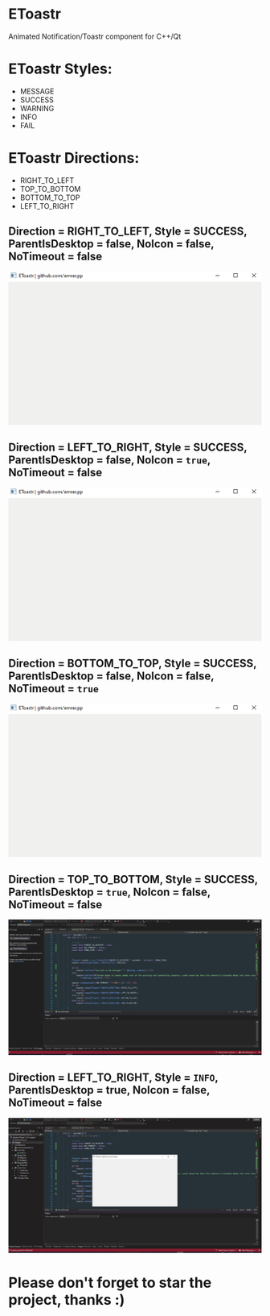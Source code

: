 # EToastr
Animated Notification/Toastr component for C++/Qt

# EToastr Styles:
+ MESSAGE
+ SUCCESS
+ WARNING
+ INFO
+ FAIL


# EToastr Directions:
+ RIGHT_TO_LEFT
+ TOP_TO_BOTTOM
+ BOTTOM_TO_TOP
+ LEFT_TO_RIGHT


## Direction = RIGHT_TO_LEFT, Style = SUCCESS, ParentIsDesktop = false, NoIcon = false, NoTimeout = false

![Message](Gifs/Right_parent.gif)


## Direction = LEFT_TO_RIGHT, Style = SUCCESS, ParentIsDesktop = false, NoIcon = ```true```, NoTimeout = false

![Message](Gifs/Left_parent_noicon.gif)


## Direction = BOTTOM_TO_TOP, Style = SUCCESS, ParentIsDesktop = false, NoIcon = false, NoTimeout = ```true```

![Message](Gifs/Bottom_parent_notimeout.gif)



## Direction = TOP_TO_BOTTOM, Style = SUCCESS, ParentIsDesktop = ```true```, NoIcon = false, NoTimeout = false

![Message](Gifs/Top_noparent.gif)



## Direction = LEFT_TO_RIGHT, Style = ```INFO```, ParentIsDesktop = true, NoIcon = false, NoTimeout = false

![Message](Gifs/Left_noparent_info.gif)

# Please don't forget to star the project, thanks :) 
